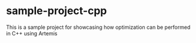 # sample-project-cpp
This is a sample project for showcasing how optimization can be performed in C++ using Artemis 
